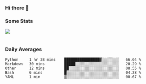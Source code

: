 ### Hi there 👋

<!--
**haruishi43/haruishi43** is a ✨ _special_ ✨ repository because its `README.md` (this file) appears on your GitHub profile.

Here are some ideas to get you started:

- 🔭 I’m currently working on ...
- 🌱 I’m currently learning ...
- 👯 I’m looking to collaborate on ...
- 🤔 I’m looking for help with ...
- 💬 Ask me about ...
- 📫 How to reach me: ...
- 😄 Pronouns: ...
- ⚡ Fun fact: ...
-->

### Some Stats
<div>
  <img align="center" src="https://github-readme-stats.vercel.app/api?username=haruishi43&count_private=true&show_icons=true" />
</div>

</br>

### Daily Averages

<!--START_SECTION:waka-->
```text
Python     1 hr 38 mins    ████████████████▓░░░░░░░░   66.04 % 
Markdown   30 mins         █████░░░░░░░░░░░░░░░░░░░░   20.29 % 
Other      12 mins         ██░░░░░░░░░░░░░░░░░░░░░░░   08.55 % 
Bash       6 mins          █░░░░░░░░░░░░░░░░░░░░░░░░   04.28 % 
YAML       1 min           ▒░░░░░░░░░░░░░░░░░░░░░░░░   00.67 % 
```
<!--END_SECTION:waka-->
